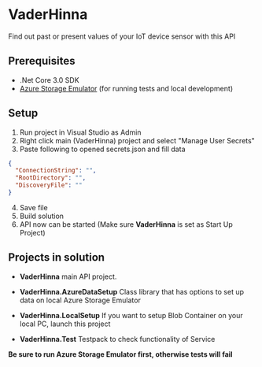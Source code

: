 # VaderHinna

Find out past or present values of your IoT device sensor with this API

## Prerequisites

- .Net Core 3.0 SDK
- [Azure Storage Emulator](https://docs.microsoft.com/en-us/azure/storage/common/storage-use-emulator) (for running tests and local development)

## Setup

1. Run project in Visual Studio as Admin
2. Right click main (VaderHinna) project and select "Manage User Secrets"
3. Paste following to opened secrets.json and fill data

```JSON
{
  "ConnectionString": "",
  "RootDirectory": "",
  "DiscoveryFile": ""
}
```

4. Save file
5. Build solution
6. API now can be started (Make sure **VaderHinna** is set as Start Up Project)

## Projects in solution

- **VaderHinna** main API project.

* **VaderHinna.AzureDataSetup**
  Class library that has options to set up data on local Azure Storage Emulator

* **VaderHinna.LocalSetup**
  If you want to setup Blob Container on your local PC, launch this project
* **VaderHinna.Test** Testpack to check functionality of Service

**Be sure to run Azure Storage Emulator first, otherwise tests will fail**
